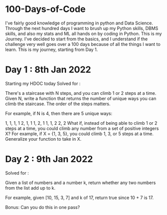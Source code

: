 # 100-Days-of-Code

I've fairly good knowledge of programming in python and Data Science. Through the next hundred days I want to brush up my Python skills, DBMS skills, and also my stats and ML all hands on by coding in Python. This is my Journey. I've decided to start from the basics, and I understand if the challenge very well goes over a 100 days because of all the things I want to learn. This is my journey, starting from Day 1.

# Day 1 : 8th Jan 2022

Starting my HDOC today
Solved for :

There's a staircase with N steps, and you can climb 1 or 2 steps at a time. Given N, write a function that returns the number of unique ways you can climb the staircase. The order of the steps matters.

For example, if N is 4, then there are 5 unique ways:

1, 1, 1, 1
2, 1, 1
1, 2, 1
1, 1, 2
2, 2
What if, instead of being able to climb 1 or 2 steps at a time, you could climb any number from a set of positive integers X? For example, if X = {1, 3, 5}, you could climb 1, 3, or 5 steps at a time. Generalize your function to take in X.


# Day 2 :  9th Jan 2022

Solved for :

Given a list of numbers and a number k, return whether any two numbers from the list add up to k.

For example, given [10, 15, 3, 7] and k of 17, return true since 10 + 7 is 17.

Bonus: Can you do this in one pass?
